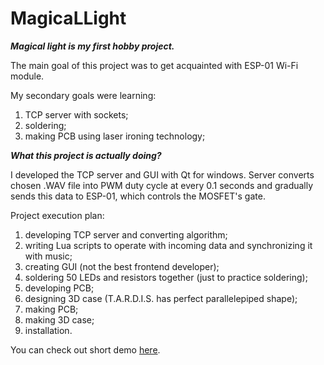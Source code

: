 # MagicaLLight
***Magical light is my first hobby project.***

The main goal of this project was to get acquainted with ESP-01 Wi-Fi module.

My secondary goals were learning:
1. TCP server with sockets;
2. soldering;
3. making PCB using laser ironing technology;

***What this project is actually doing?***

I developed the TCP server and GUI with Qt for windows. 
Server converts chosen .WAV file into PWM duty cycle at every 0.1 seconds
and gradually sends this data to ESP-01, which controls the MOSFET's gate.

Project execution plan:
1. developing TCP server and converting algorithm;
2. writing Lua scripts to operate with incoming data and synсhronizing it with music;
3. creating GUI (not the best frontend developer);
4. soldering 50 LEDs and resistors together (just to practice soldering);
5. developing PCB;
6. designing 3D case (T.A.R.D.I.S. has perfect parallelepiped shape);
7. making PCB;
8. making 3D case;
9. installation.

You can check out short demo [here](https://www.youtube.com/watch?v=hM5m-m5Mo0Q).
